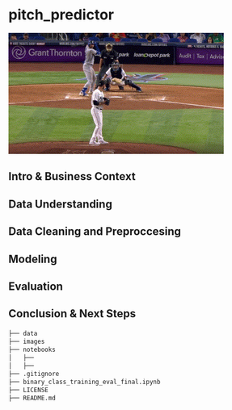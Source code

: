 # pitch_predictor
![Alt text](images/floro_slider.gif)
## Intro & Business Context
## Data Understanding
## Data Cleaning and Preproccesing
## Modeling
## Evaluation
## Conclusion & Next Steps









































```
├── data
├── images
├── notebooks
│   ├── 
│   ├── 
├── .gitignore
├── binary_class_training_eval_final.ipynb
├── LICENSE
├── README.md
```